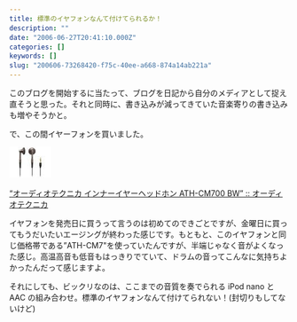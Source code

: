 ```yaml
---
title: 標準のイヤフォンなんて付けてられるか！
description: ""
date: "2006-06-27T20:41:10.000Z"
categories: []
keywords: []
slug: "200606-73268420-f75c-40ee-a668-874a14ab221a"
---
```


このブログを開始するに当たって、ブログを日記から自分のメディアとして捉え直そうと思った。それと同時に、書き込みが減ってきていた音楽寄りの書き込みも増やそうかと。

で、この間イヤーフォンを買いました。

![](0__mpgVaI5kCvf____XhT.jpg)

[“オーディオテクニカ インナーイヤーヘッドホン ATH-CM700 BW” :: オーディオテクニカ](http://www.amazon.co.jp/exec/obidos/redirect?tag=mrchildrenonl-22%26link_code=xm2%26camp=2025%26creative=165953%26path=http://www.amazon.co.jp/gp/redirect.html%253fASIN=B000FWGSAY%2526tag=mrchildrenonl-22%2526lcode=xm2%2526cID=2025%2526ccmID=165953%2526location=/o/ASIN/B000FWGSAY%25253FSubscriptionId=02ZH6J1W0649DTNS6002)

イヤフォンを発売日に買うって言うのは初めてのできごとですが、金曜日に買ってもうだいたいエージングが終わった感じです。もともと、このイヤフォンと同じ価格帯である”ATH-CM7"を使っていたんですが、半端じゃなく音がよくなった感じ。高温高音も低音もはっきりでていて、ドラムの音ってこんなに気持ちよかったんだって感じますよ。

それにしても、ビックリなのは、ここまでの音質を奏でられる iPod nano と AAC の組み合わせ。標準のイヤフォンなんて付けてられない！(封切りもしてないけど)
